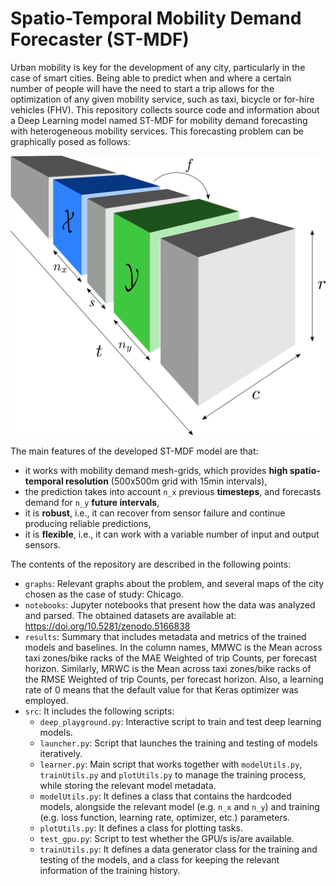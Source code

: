 # Spatio-Temporal Mobility Demand Forecaster (ST-MDF)

Urban mobility is key for the development of any city, particularly in the case of smart cities.
Being able to predict when and where a certain number of people will have the need to start a trip allows for the optimization of any given mobility service, such as taxi, bicycle or for-hire vehicles (FHV).
This repository collects source code and information about a Deep Learning model named ST-MDF for mobility demand forecasting with heterogeneous mobility services.
This forecasting problem can be graphically posed as follows:

![](https://github.com/iipr/mobility-demand/raw/main/graphs/the-problem.png)

The main features of the developed ST-MDF model are that:
- it works with mobility demand mesh-grids, which provides **high spatio-temporal resolution** (500x500m grid with 15min intervals),
- the prediction takes into account `n_x` previous **timesteps**, and forecasts demand for `n_y` **future intervals**,
- it is **robust**, i.e., it can recover from sensor failure and continue producing reliable predictions,
- it is **flexible**, i.e., it can work with a variable number of input and output sensors.

The contents of the repository are described in the following points:
- `graphs`: Relevant graphs about the problem, and several maps of the city chosen as the case of study: Chicago.
- `notebooks`: Jupyter notebooks that present how the data was analyzed and parsed. The obtained datasets are available at: https://doi.org/10.5281/zenodo.5166838
- `results`: Summary that includes metadata and metrics of the trained models and baselines. In the column names, MMWC is the Mean across taxi zones/bike racks of the MAE Weighted of trip Counts, per forecast horizon. Similarly, MRWC is the Mean across taxi zones/bike racks of the RMSE Weighted of trip Counts, per forecast horizon. Also, a learning rate of 0 means that the default value for that Keras optimizer was employed.
- `src`: It includes the following scripts:
  - `deep_playground.py`: Interactive script to train and test deep learning models.
  - `launcher.py`: Script that launches the training and testing of models iteratively.
  - `learner.py`: Main script that works together with `modelUtils.py`, `trainUtils.py` and `plotUtils.py` to manage the training process, while storing the relevant model metadata.
  - `modelUtils.py`: It defines a class that contains the hardcoded models, alongside the relevant model (e.g. `n_x` and `n_y`) and training (e.g. loss function, learning rate, optimizer, etc.) parameters.
  - `plotUtils.py`: It defines a class for plotting tasks.
  - `test_gpu.py`: Script to test whether the GPU/s is/are available.
  - `trainUtils.py`: It defines a data generator class for the training and testing of the models, and a class for keeping the relevant information of the training history.

